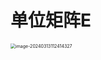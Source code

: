 # 单位矩阵E

<img src="https://cvp.oss-cn-shanghai.aliyuncs.com/picgo/202403131124151.png" alt="image-20240313112414327" style="zoom:50%;" />